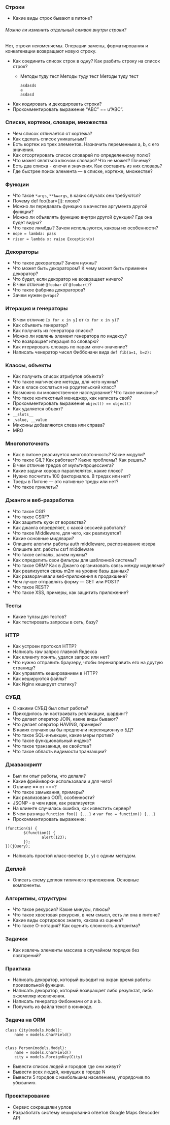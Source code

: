 
### Строки

- Какие виды строк бывают в питоне?

###### Можно ли изменить отдельный символ внутри строки?

Нет, строки неизменяемы. Операции замены, форматирования и
конкатенации возвращают новую строку.

- Как соединить список строк в одну? Как разбить строку на список
  строк?
  - Методы туду тест Методы туду тест Методы туду тест

    ```
    asdasds
    a
    asdasd
    ```
- Как кодировать и декодировать строки?
- Прокомментировать выражение “ABC” == u”ABC”.

### Списки, кортежи, словари, множества

- Чем список отличается от кортежа?
- Как сделать список уникальным?
- Есть кортеж из трех элементов. Назначить переменным a, b, c его значения.
- Как отсортировать список словарей по определенному полю?
- Что может являться ключом словаря? Что не может? Почему?
- Есть два списка - ключи и значения. Как составить из них словарь?
- Где быстрее поиск элемента — в списке, кортеже, множестве?

### Функции

- Что такое `*args`, `**kwargs`, в каких случаях они требуются?
- Почему def foo(bar=[]): плохо?
- Можно ли передавать функцию в качестве аргумента другой функции?
- Можно ли объявлять функцию внутри другой функции? Где она будет видна?
- Что такое лямбды? Зачем используются, каковы их особенности?
- `nope = lambda: pass`
- `riser = lambda x: raise Exception(x)`

### Декораторы

- Что такое декораторы? Зачем нужны?
- Что может быть декоратором? К чему может быть применен декоратор?
- Что будет, если декоратор не возвращает ничего?
- В чем отличие `@foobar` от `@foobar()`?
- Что такое фабрика декораторов?
- Зачем нужен `@wraps`?

### Итерация и генераторы

- В чем отличие `[x for x in y]` от `(x for x in y)`?
- Как объявить генератор?
- Как получить из генератора список?
- Можно ли извлечь элемент генератора по индексу?
- Что возвращает итерация по словарю?
- Как итерировать словарь по парам ключ-значение?
- Написать ченератор чисел Фиббоначи вида `def fib(a=1, b=2):`

### Классы, объекты

- Как получить список атрибутов объекта?
- Что такое магические методы, для чего нужны?
- Как в класе сослаться на родительский класс?
- Возможно ли множественное наследование? Что такое миксины?
- Что такое контекстный менеджер, как написать свой?
- Прокомментировать выражение `object() == object()`
- Как удаляется объект?
- `__slots__`
- `_value, __value`
- Миксины добавляются слева или справа?
- MRO

### Многопоточноть

- Как в питоне реализуется многопоточность? Какие модули?
- Что такое GIL? Как работает? Какие проблемы? Как решать?
- В чем отличие тредов от мультипроцессинга?
- Какие задачи хорошо параллелятся, какие плохо?
- Нужно посчитать 100 факториалов. В тредах или нет?
- Треды в Питоне — это нативные треды или нет?
- Что такое гринлеты?

### Джанго и веб-разработка

- Что такое CGI?
- Что такое CSRF?
- Как защитить куки от воровства?
- Как джанга определяет, с какой сессией работать?
- Что такое Middleware, для чего, как реализуется?
- Какие основные мидлвари?
- Опишите алогитм работы auth middleware, распознавание юзера
- Опишите алг. работы csrf middleware
- Что такое сигналы, зачем нужны?
- Как определить свои фильтры для шаблонной системы?
- Что такое ORM? Как в Джанго организовать связь между моделями?
- Как реализуется связь m2m на уровне базы данных?
- Как разворачивали веб-приложения в продакшене?
- Чем лучше отправлять форму — GET или POST?
- Что такое REST?
- Что такое XSS, примеры, как защитить приложение?

### Тесты

- Какие тулзы для тестов?
- Как тестировать запросы в сеть, базу?

### HTTP

- Как устроен протокол HTTP?
- Написать raw запрос главной Яндекса
- Как клиенту понять, удался запрос или нет?
- Что нужно отправить браузеру, чтобы перенаправить его на другую страницу?
- Как управлять кешированием в HTTP?
- Как кешируются файлы?
- Как Nginx кеширует статику?

### СУБД

- С какими СУБД был опыт работы?
- Приходилось ли настраивать репликации, шардинг?
- Что делает оператор JOIN, какие виды бывают?
- Что делает оператор HAVING, примеры?
- В каких случаях вы бы предпочли нереляционную БД?
- Что такое SQL-инъекции, какие меры против?
- Что такое функциональный индекс?
- Что такое транзакиця, ее свойства?
- Что такое область видимости транзакции?

### Джаваскрипт

- Был ли опыт работы, что делали?
- Какие фреймворки использовали и для чего?
- Отличие == от ===?
- Что такое замыкания, примеры?
- Как реализовано ООП, особенности?
- JSONP - в чем идея, как реализуется
- На клиенте случилась ошибка, как известить сервер?
- В чем разница `function foo() {...}` и `var foo = function() {...}`
- Прокомментировать выражение:

```
(function($) {
        $(function() {
                alert(123);
        });
})(jQuery);
```

- Написать простой класс-вектор (x, y) с одним методом.

### Деплой

- Описать схему деплоя типичного приложения. Основные компоненты.

### Алгоритмы, структуры

- Что такое рекурсия? Какие минусы, плюсы?
- Что такое хвостовая рекурсия, в чем смысл, есть ли она в питоне?
- Какие виды сортировок знаете, какова из оценка?
- Что такое О-нотация? Как оценить сложность алгоритма?

### Задачки

- Как извлечь элементы массива в случайном порядке без повторений?

### Практика

- Написать декоратор, который выводит на экран время работы произвольной функции.
- Написать декоратор, который возвращает либо результат, либо экземпляр исключения.
- Написать генератор Фибонначи от a и b.
- Получить из файла текст в юникоде.

### Задача на ORM

```
class City(models.Model):
    name = models.CharField()


class Person(models.Model):
    name = models.CharField()
    city = models.ForeignKey(City)
```

- Вывести список людей и городов где они живут?
- Вывести всех людей, живущих в городе N
- Вывести 5 городов с наибольшим населением, упорядочив по убыванию.

### Проектирование

- Сервис сокращалки урлов
- Разработать систему кеширования ответов Google Maps Geocoder API
